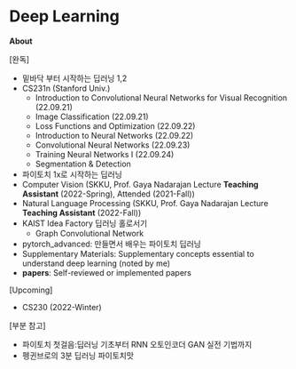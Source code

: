 # Deep Learning


**About**

[완독]
- 밑바닥 부터 시작하는 딥러닝 1,2
- CS231n (Stanford Univ.)
  - Introduction to Convolutional Neural Networks for Visual Recognition (22.09.21)
  - Image Classification (22.09.21)
  - Loss Functions and Optimization (22.09.22)
  - Introduction to Neural Networks (22.09.22)
  - Convolutional Neural Networks (22.09.23)
  - Training Neural Networks I (22.09.24)
  - Segmentation & Detection
- 파이토치 1x로 시작하는 딥러닝
- Computer Vision (SKKU, Prof. Gaya Nadarajan Lecture **Teaching Assistant** (2022-Spring), Attended (2021-Fall))
- Natural Language Processing (SKKU, Prof. Gaya Nadarajan Lecture **Teaching Assistant** (2022-Fall))
- KAIST Idea Factory 딥러닝 홀로서기
  - Graph Convolutional Network
- pytorch_advanced: 만들면서 배우는 파이토치 딥러닝
- Supplementary Materials: Supplementary concepts essential to understand deep learning (noted by me)
- **papers**: Self-reviewed or implemented papers

[Upcoming]
- CS230 (2022-Winter)

[부분 참고]
- 파이토치 첫걸음:딥러닝 기초부터 RNN 오토인코더 GAN 실전 기법까지
- 펭귄브로의 3분 딥러닝 파이토치맛
